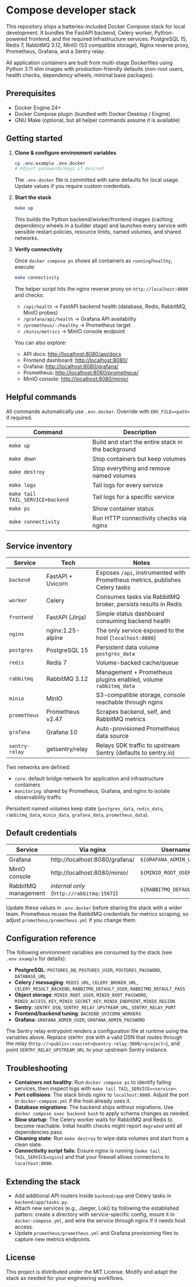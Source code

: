 # Compose developer stack

This repository ships a batteries-included Docker Compose stack for local development. It bundles the
FastAPI backend, Celery worker, Python-powered frontend, and the required infrastructure services:
PostgreSQL 15, Redis 7, RabbitMQ 3.12, MinIO (S3 compatible storage), Nginx reverse proxy, Prometheus,
Grafana, and a Sentry relay.

All application containers are built from multi-stage Dockerfiles using Python 3.11 slim images with
production-friendly defaults (non-root users, health checks, dependency wheels, minimal base packages).

## Prerequisites

- Docker Engine 24+
- Docker Compose plugin (bundled with Docker Desktop / Engine)
- GNU Make (optional, but all helper commands assume it is available)

## Getting started

1. **Clone & configure environment variables**

   ```bash
   cp .env.example .env.docker
   # Adjust passwords/keys if desired
   ```

   The `.env.docker` file is committed with sane defaults for local usage. Update values if you require
   custom credentials.

2. **Start the stack**

   ```bash
   make up
   ```

   This builds the Python backend/worker/frontend images (caching dependency wheels in a builder stage)
   and launches every service with sensible restart policies, resource limits, named volumes, and shared
   networks.

3. **Verify connectivity**

   Once `docker compose ps` shows all containers as `running`/`healthy`, execute:

   ```bash
   make connectivity
   ```

   The helper script hits the nginx reverse proxy on `http://localhost:8080` and checks:

   - `/api/health` → FastAPI backend health (database, Redis, RabbitMQ, MinIO probes)
   - `/grafana/api/health` → Grafana API availability
   - `/prometheus/-/healthy` → Prometheus target
   - `/minio/metrics` → MinIO console endpoint

   You can also explore:

   - API docs: [http://localhost:8080/api/docs](http://localhost:8080/api/docs)
   - Frontend dashboard: [http://localhost:8080/](http://localhost:8080/)
   - Grafana: [http://localhost:8080/grafana/](http://localhost:8080/grafana/)
   - Prometheus: [http://localhost:8080/prometheus/](http://localhost:8080/prometheus/)
   - MinIO console: [http://localhost:8080/minio/](http://localhost:8080/minio/)

## Helpful commands

All commands automatically use `.env.docker`. Override with `ENV_FILE=<path>` if required.

| Command | Description |
| --- | --- |
| `make up` | Build and start the entire stack in the background |
| `make down` | Stop containers but keep volumes |
| `make destroy` | Stop everything and remove named volumes |
| `make logs` | Tail logs for every service |
| `make tail TAIL_SERVICE=backend` | Tail logs for a specific service |
| `make ps` | Show container status |
| `make connectivity` | Run HTTP connectivity checks via nginx |

## Service inventory

| Service | Tech | Notes |
| --- | --- | --- |
| `backend` | FastAPI + Uvicorn | Exposes `/api`, instrumented with Prometheus metrics, publishes Celery tasks |
| `worker` | Celery | Consumes tasks via RabbitMQ broker, persists results in Redis |
| `frontend` | FastAPI (Jinja) | Simple status dashboard consuming backend health |
| `nginx` | nginx:1.25-alpine | The only service exposed to the host (`localhost:8080`) |
| `postgres` | PostgreSQL 15 | Persistent data volume `postgres_data` |
| `redis` | Redis 7 | Volume-backed cache/queue |
| `rabbitmq` | RabbitMQ 3.12 | Management + Prometheus plugins enabled, volume `rabbitmq_data` |
| `minio` | MinIO | S3-compatible storage, console reachable through nginx |
| `prometheus` | Prometheus v2.47 | Scrapes backend, self, and RabbitMQ metrics |
| `grafana` | Grafana 10 | Auto-provisioned Prometheus data source |
| `sentry-relay` | getsentry/relay | Relays SDK traffic to upstream Sentry (defaults to sentry.io) |

Two networks are defined:

- `core`: default bridge network for application and infrastructure containers
- `monitoring`: shared by Prometheus, Grafana, and nginx to isolate observability traffic

Persistent named volumes keep state (`postgres_data`, `redis_data`, `rabbitmq_data`, `minio_data`,
`grafana_data`, `prometheus_data`).

## Default credentials

| Service | Via nginx | Username | Password |
| --- | --- | --- | --- |
| Grafana | http://localhost:8080/grafana/ | `${GRAFANA_ADMIN_USER}` | `${GRAFANA_ADMIN_PASSWORD}` |
| MinIO console | http://localhost:8080/minio/ | `${MINIO_ROOT_USER}` | `${MINIO_ROOT_PASSWORD}` |
| RabbitMQ management | _internal only_ (`http://rabbitmq:15672`) | `${RABBITMQ_DEFAULT_USER}` | `${RABBITMQ_DEFAULT_PASS}` |

Update these values in `.env.docker` before sharing the stack with a wider team. Prometheus reuses the
RabbitMQ credentials for metrics scraping, so adjust `prometheus/prometheus.yml` if you change them.

## Configuration reference

The following environment variables are consumed by the stack (see `.env.example` for details):

- **PostgreSQL**: `POSTGRES_DB`, `POSTGRES_USER`, `POSTGRES_PASSWORD`, `DATABASE_URL`
- **Celery / messaging**: `REDIS_URL`, `CELERY_BROKER_URL`, `CELERY_RESULT_BACKEND`, `RABBITMQ_DEFAULT_USER`, `RABBITMQ_DEFAULT_PASS`
- **Object storage**: `MINIO_ROOT_USER`, `MINIO_ROOT_PASSWORD`, `MINIO_ACCESS_KEY`, `MINIO_SECRET_KEY`, `MINIO_ENDPOINT`, `MINIO_REGION`
- **Sentry**: `SENTRY_DSN`, `SENTRY_RELAY_UPSTREAM_URL`, `SENTRY_RELAY_PORT`
- **Frontend/backend tuning**: `BACKEND_UVICORN_WORKERS`
- **Grafana**: `GRAFANA_ADMIN_USER`, `GRAFANA_ADMIN_PASSWORD`

The Sentry relay entrypoint renders a configuration file at runtime using the variables above. Replace `SENTRY_DSN` with a valid DSN that routes through the relay (`http://<public>:<secret>@sentry-relay:3000/<project>`), and point `SENTRY_RELAY_UPSTREAM_URL` to your upstream Sentry instance.

## Troubleshooting

- **Containers not healthy**: Run `docker compose ps` to identify failing services, then inspect logs with
  `make tail TAIL_SERVICE=<service>`.
- **Port collisions**: The stack binds nginx to `localhost:8080`. Adjust the port in `docker-compose.yml` if
  the host already uses it.
- **Database migrations**: The backend ships without migrations. Use `docker compose exec backend bash`
  to apply schema changes as needed.
- **Slow startup**: The Celery worker waits for RabbitMQ and Redis to become reachable. Initial health checks
  might report `degraded` until all dependencies pass.
- **Cleaning state**: Run `make destroy` to wipe data volumes and start from a clean slate.
- **Connectivity script fails**: Ensure nginx is running (`make tail TAIL_SERVICE=nginx`) and that your
  firewall allows connections to `localhost:8080`.

## Extending the stack

- Add additional API routers inside `backend/app` and Celery tasks in `backend/app/tasks.py`.
- Attach new services (e.g., Jaeger, Loki) by following the established pattern: create a directory with
  service-specific config, mount it in `docker-compose.yml`, and wire the service through nginx if it needs
  host access.
- Update `prometheus/prometheus.yml` and Grafana provisioning files to capture new metrics endpoints.

## License

This project is distributed under the MIT License. Modify and adapt the stack as needed for your
engineering workflows.
